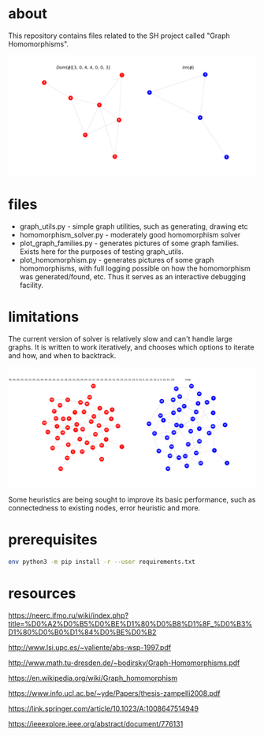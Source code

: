 # about

This repository contains files related to the SH project called "Graph Homomorphisms".

![homomorphism](/images/homomorphism.png)

# files

* graph_utils.py - simple graph utilities, such as generating, drawing etc
* homomorphism_solver.py - moderately good homomorphism solver
* plot_graph_families.py - generates pictures of some graph families. Exists here for the purposes of testing graph_utils.
* plot_homomorphism.py - generates pictures of some graph homomorphisms, with full logging possible on how the homomorphism was generated/found, etc. Thus it serves as an interactive debugging facility.

# limitations

The current version of solver is relatively slow and can't handle large graphs. It is written to work iteratively, and chooses which options to iterate and how, and when to backtrack.

![homomorphism-18](/images/homomorphism-45.png)

Some heuristics are being sought to improve its basic performance, such as connectedness to existing nodes, error heuristic and more.

# prerequisites

```bash
env python3 -m pip install -r --user requirements.txt
```

# resources

https://neerc.ifmo.ru/wiki/index.php?title=%D0%A2%D0%B5%D0%BE%D1%80%D0%B8%D1%8F_%D0%B3%D1%80%D0%B0%D1%84%D0%BE%D0%B2

http://www.lsi.upc.es/~valiente/abs-wsp-1997.pdf

http://www.math.tu-dresden.de/~bodirsky/Graph-Homomorphisms.pdf

https://en.wikipedia.org/wiki/Graph_homomorphism

https://www.info.ucl.ac.be/~yde/Papers/thesis-zampelli2008.pdf

https://link.springer.com/article/10.1023/A:1008647514949

https://ieeexplore.ieee.org/abstract/document/776131